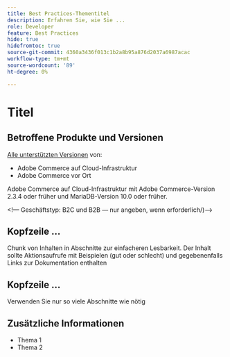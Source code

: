 ```yaml
---
title: Best Practices-Thementitel
description: Erfahren Sie, wie Sie ...
role: Developer
feature: Best Practices
hide: true
hidefromtoc: true
source-git-commit: 4360a3436f013c1b2a8b95a876d2037a6987acac
workflow-type: tm+mt
source-wordcount: '89'
ht-degree: 0%

---
```



<!-- Template Instructions: 

When you create a new best practices topic from this template, remove the hide metadata tags. These values hide this template from the TOC and search indexing.

Metadata values configured in ExL:
Available roles: https://git.corp.adobe.com/AdobeDocs/exl-config/blob/master/metadata-values/role.yml

Available features: https://git.corp.adobe.com/AdobeDocs/exl-config/blob/master/metadata-values/feature.yml  -->

# Titel

<!--Template instruction:  Add one or two sentences to summarize the overall contents of this best practice topic-->

## Betroffene Produkte und Versionen

<!-- Template comment: When we have the ability to tag content by versions, we might be able to remove this explicit header in favor of using tags for versions and editions.-->

<!--Template instruction: Add details for the product and versions where the best practice info is relevant. Below are two examples, adjust and delete unneeded info per best practice requirements. If info applies specifically to B2B or B2C, include that information -->

<!-- Example 1: -->

[Alle unterstützten Versionen](../../../release/versions.md) von:

- Adobe Commerce auf Cloud-Infrastruktur
- Adobe Commerce vor Ort

<!-- Example 2: -->

Adobe Commerce auf Cloud-Infrastruktur mit Adobe Commerce-Version 2.3.4 oder früher und MariaDB-Version 10.0 oder früher.

&lt;!— Geschäftstyp: B2C und B2B — nur angeben, wenn erforderlich/)—>

## Kopfzeile ...

Chunk von Inhalten in Abschnitte zur einfacheren Lesbarkeit. Der Inhalt sollte Aktionsaufrufe mit Beispielen (gut oder schlecht) und gegebenenfalls Links zur Dokumentation enthalten

## Kopfzeile ...

Verwenden Sie nur so viele Abschnitte wie nötig

## Zusätzliche Informationen

<!-- If applicable, add links to additional, more detailed documentation that provides more context about this best practices content.-->

- Thema 1
- Thema 2

<!-- Template instruction:  Remove all template comments and instructions from the best practices article before committing your changes. -->
